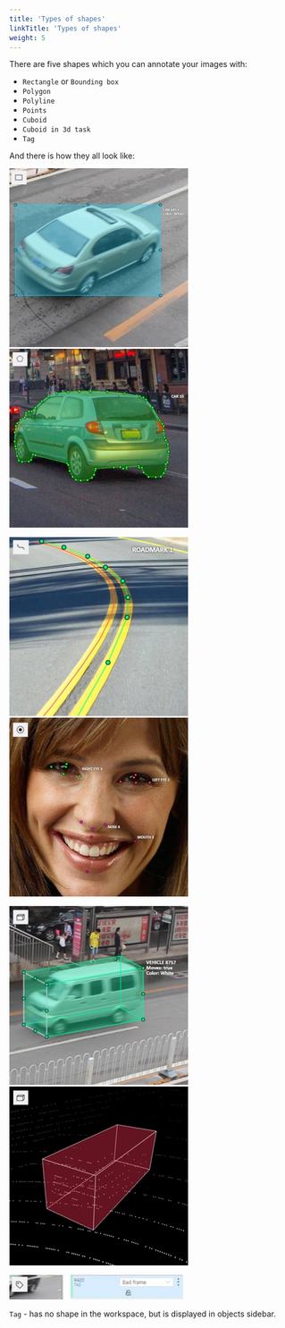 ```yaml
---
title: 'Types of shapes'
linkTitle: 'Types of shapes'
weight: 5
---
```

There are five shapes which you can annotate your images with:

- `Rectangle` or `Bounding box`
- `Polygon`
- `Polyline`
- `Points`
- `Cuboid`
- `Cuboid in 3d task`
- `Tag`

And there is how they all look like:

![](/images/image038_detrac.jpg 'Rectangle') ![](/images/image033_detrac.jpg 'Polygon')

![](/images/image009_mapillary_vistas.jpg 'Polyline') ![](/images/image010_affectnet.jpg 'Points')

![](/images/image015_detrac.jpg 'Cuboid') ![](/images/image218_carla_town3.jpg 'Cuboid in 3d task')

 ![](/images/image135.jpg 'Tag')

`Tag` - has no shape in the workspace, but is displayed in objects sidebar.
